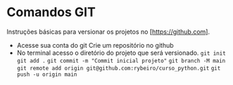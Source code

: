 # Comandos GIT
Instruções básicas para versionar os projetos no [https://github.com].

- Acesse sua conta do git
Crie um repositório no github
- No terminal acesso o diretório do projeto que será versionado.
```git init```
```git add .```
```git commit -m "Commit inicial projeto"```
```git branch -M main```
```git remote add origin git@github.com:rybeiro/curso_python.git```
```git push -u origin main```